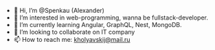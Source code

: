 - 👋 Hi, I’m @Spenkau (Alexander)
- 👀 I’m interested in web-programming, wanna be fullstack-developer.
- 🌱 I’m currently learning Angular, GraphQL, Nest, MongoDB.
- 💞️ I’m looking to collaborate on IT company
- 📫 How to reach me: kholyavskij@mail.ru
